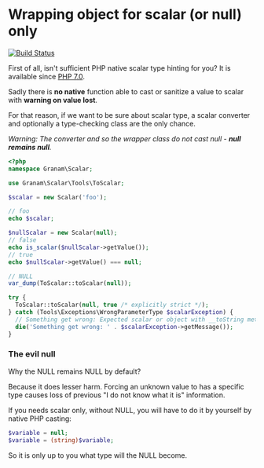 # Wrapping object for scalar (or null) only

[![Build Status](https://travis-ci.org/jaroslavtyc/granam-scalar.svg?branch=master)](https://travis-ci.org/jaroslavtyc/granam-scalar)

First of all, isn't sufficient PHP native scalar type hinting for you? It is available since [PHP 7.0](https://wiki.php.net/rfc/scalar_type_hints#proposed_php_version_s).

Sadly there is **no native** function able to cast or sanitize a value to scalar with **warning on value lost**.

For that reason, if we want to be sure about scalar type, a scalar converter and optionally a type-checking class are the only chance.

*Warning: The converter and so the wrapper class do not cast null - **null remains null**.*

```php
<?php
namespace Granam\Scalar;

use Granam\Scalar\Tools\ToScalar;

$scalar = new Scalar('foo');

// foo
echo $scalar;

$nullScalar = new Scalar(null);
// false
echo is_scalar($nullScalar->getValue());
// true
echo $nullScalar->getValue() === null;

// NULL
var_dump(ToScalar::toScalar(null));

try {
  ToScalar::toScalar(null, true /* explicitly strict */);
} catch (Tools\Exceptions\WrongParameterType $scalarException) {
  // Something get wrong: Expected scalar or object with __toString method on strict mode, got NULL.
  die('Something get wrong: ' . $scalarException->getMessage());
}
```

### The evil null

Why the NULL remains NULL by default?

Because it does lesser harm. Forcing an unknown value to has a specific type causes loss of previous "I do not know what it is" information.

If you needs scalar only, without NULL, you will have to do it by yourself by native PHP casting:

```php 
$variable = null;
$variable = (string)$variable;
```

So it is only up to you what type will the NULL become.